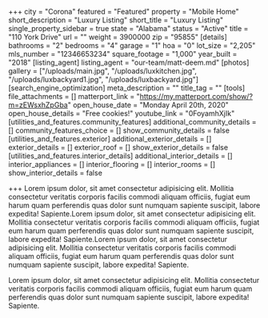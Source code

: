 +++
city = "Corona"
featured = "Featured"
property = "Mobile Home"
short_description = "Luxury Listing"
short_title = "Luxury Listing"
single_property_sidebar = true
state = "Alabama"
status = "Active"
title = "110 York Drive"
url = ""
weight = 3900000
zip = "95855"
[details]
bathrooms = "2"
bedrooms = "4"
garage = "1"
hoa = "0"
lot_size = "2,205"
mls_number = "12346653234"
square_footage = "1,000"
year_built = "2018"
[listing_agent]
listing_agent = "our-team/matt-deem.md"
[photos]
gallery = ["/uploads/main.jpg", "/uploads/luxkitchen.jpg", "/uploads/luxbackyard1.jpg", "/uploads/luxbackyard.jpg"]
[search_engine_optimization]
meta_description = ""
title_tag = ""
[tools]
file_attachments = []
matterport_link = "https://my.matterport.com/show/?m=zEWsxhZpGba"
open_house_date = "Monday April 20th, 2020"
open_house_details = "Free cookies!"
youtube_link = "0FoyamhXjIk"
[utilities_and_features.community_features]
additional_community_details = []
community_features_choice = []
show_community_details = false
[utilities_and_features.exterior]
additional_exterior_details = []
exterior_details = []
exterior_roof = []
show_exterior_details = false
[utilities_and_features.interior_details]
additional_interior_details = []
interior_appliances = []
interior_flooring = []
interior_rooms = []
show_interior_details = false

+++
Lorem ipsum dolor, sit amet consectetur adipisicing elit. Mollitia consectetur veritatis corporis facilis commodi aliquam officiis, fugiat eum harum quam perferendis quas dolor sunt numquam sapiente suscipit, labore expedita! Sapiente.Lorem ipsum dolor, sit amet consectetur adipisicing elit. Mollitia consectetur veritatis corporis facilis commodi aliquam officiis, fugiat eum harum quam perferendis quas dolor sunt numquam sapiente suscipit, labore expedita! Sapiente.Lorem ipsum dolor, sit amet consectetur adipisicing elit. Mollitia consectetur veritatis corporis facilis commodi aliquam officiis, fugiat eum harum quam perferendis quas dolor sunt numquam sapiente suscipit, labore expedita! Sapiente.

Lorem ipsum dolor, sit amet consectetur adipisicing elit. Mollitia consectetur veritatis corporis facilis commodi aliquam officiis, fugiat eum harum quam perferendis quas dolor sunt numquam sapiente suscipit, labore expedita! Sapiente.